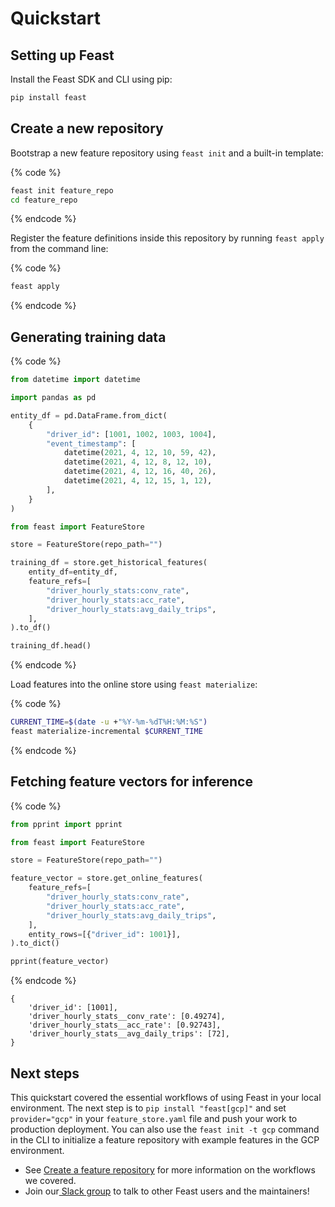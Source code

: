 # Quickstart

## Setting up Feast

Install the Feast SDK and CLI using pip:

```bash
pip install feast
```

## Create a new repository

Bootstrap a new feature repository using `feast init` and a built-in template:

{% code %}
```bash
feast init feature_repo
cd feature_repo

```
{% endcode %}

Register the feature definitions inside this repository by running `feast apply` from the command line:

{% code %}
```bash
feast apply
```
{% endcode %}

## Generating training data

{% code %}
```python
from datetime import datetime

import pandas as pd

entity_df = pd.DataFrame.from_dict(
    {
        "driver_id": [1001, 1002, 1003, 1004],
        "event_timestamp": [
            datetime(2021, 4, 12, 10, 59, 42),
            datetime(2021, 4, 12, 8, 12, 10),
            datetime(2021, 4, 12, 16, 40, 26),
            datetime(2021, 4, 12, 15, 1, 12),
        ],
    }
)

from feast import FeatureStore

store = FeatureStore(repo_path="")

training_df = store.get_historical_features(
    entity_df=entity_df,
    feature_refs=[
        "driver_hourly_stats:conv_rate",
        "driver_hourly_stats:acc_rate",
        "driver_hourly_stats:avg_daily_trips",
    ],
).to_df()

training_df.head()

```
{% endcode %}

Load features into the online store using `feast materialize`:

{% code %}
```bash
CURRENT_TIME=$(date -u +"%Y-%m-%dT%H:%M:%S")
feast materialize-incremental $CURRENT_TIME

```
{% endcode %}

## Fetching feature vectors for inference

{% code %}
```python
from pprint import pprint

from feast import FeatureStore

store = FeatureStore(repo_path="")

feature_vector = store.get_online_features(
    feature_refs=[
        "driver_hourly_stats:conv_rate",
        "driver_hourly_stats:acc_rate",
        "driver_hourly_stats:avg_daily_trips",
    ],
    entity_rows=[{"driver_id": 1001}],
).to_dict()

pprint(feature_vector)

```
{% endcode %}

```text
{
    'driver_id': [1001],
    'driver_hourly_stats__conv_rate': [0.49274],
    'driver_hourly_stats__acc_rate': [0.92743],
    'driver_hourly_stats__avg_daily_trips': [72],
}
```

## Next steps

This quickstart covered the essential workflows of using Feast in your local environment. The next step is to `pip install "feast[gcp]"` and set `provider="gcp"` in your `feature_store.yaml` file and push your work to production deployment. You can also use the `feast init -t gcp` command in the CLI to initialize a feature repository with example features in the GCP environment.

* See [Create a feature repository](how-to-guides/create-a-feature-repository.md) for more information on the workflows we covered.
* Join our[ Slack group](https://slack.com) to talk to other Feast users and the maintainers!